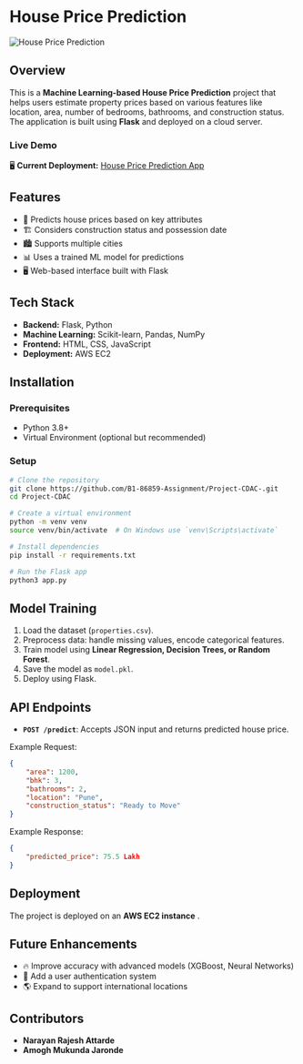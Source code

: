 # House Price Prediction

![House Price Prediction](https://via.placeholder.com/800x300.png?text=House+Price+Prediction)

## Overview
This is a **Machine Learning-based House Price Prediction** project that helps users estimate property prices based on various features like location, area, number of bedrooms, bathrooms, and construction status. The application is built using **Flask** and deployed on a cloud server.

### Live Demo
🖥️ **Current Deployment:** [House Price Prediction App](http://13.60.187.226:8080/)

## Features
- 📍 Predicts house prices based on key attributes
- 🏗️ Considers construction status and possession date
- 🏙️ Supports multiple cities
- 📊 Uses a trained ML model for predictions
- 🖥️ Web-based interface built with Flask

## Tech Stack
- **Backend:** Flask, Python
- **Machine Learning:** Scikit-learn, Pandas, NumPy
- **Frontend:** HTML, CSS, JavaScript
- **Deployment:** AWS EC2

## Installation
### Prerequisites
- Python 3.8+
- Virtual Environment (optional but recommended)

### Setup
```bash
# Clone the repository
git clone https://github.com/B1-86859-Assignment/Project-CDAC-.git
cd Project-CDAC

# Create a virtual environment
python -m venv venv
source venv/bin/activate  # On Windows use `venv\Scripts\activate`

# Install dependencies
pip install -r requirements.txt

# Run the Flask app
python3 app.py
```

## Model Training
1. Load the dataset (`properties.csv`).
2. Preprocess data: handle missing values, encode categorical features.
3. Train model using **Linear Regression, Decision Trees, or Random Forest**.
4. Save the model as `model.pkl`.
5. Deploy using Flask.

## API Endpoints
- **`POST /predict`**: Accepts JSON input and returns predicted house price.

Example Request:
```json
{
    "area": 1200,
    "bhk": 3,
    "bathrooms": 2,
    "location": "Pune",
    "construction_status": "Ready to Move"
}
```

Example Response:
```json
{
    "predicted_price": 75.5 Lakh
}
```

## Deployment
The project is deployed on an **AWS EC2 instance** .

## Future Enhancements
- 🔥 Improve accuracy with advanced models (XGBoost, Neural Networks)
- 📌 Add a user authentication system
- 🌎 Expand to support international locations

## Contributors
- **Narayan Rajesh Attarde**
- **Amogh Mukunda Jaronde**


